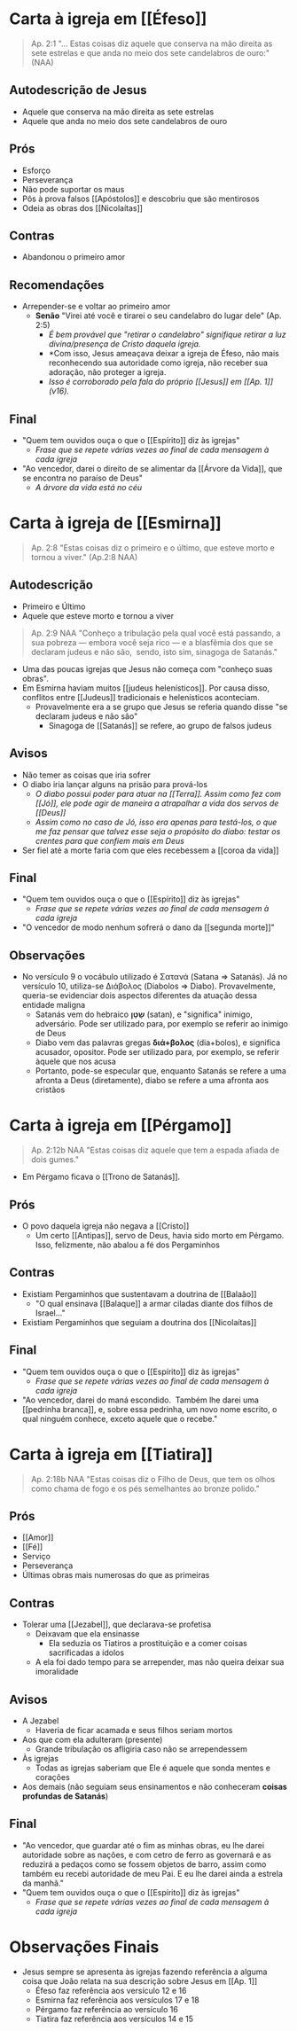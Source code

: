 # Carta à igreja em [[Éfeso]]

> Ap. 2:1
> "... Estas coisas diz aquele que conserva na mão direita as sete estrelas e que anda no meio dos sete candelabros de ouro:" (NAA)

## Autodescrição de Jesus
- Aquele que conserva na mão direita as sete estrelas
- Aquele que anda no meio dos sete candelabros de ouro

## Prós
- Esforço
- Perseverança
- Não pode suportar os maus
- Pôs à prova falsos [[Apóstolos]] e descobriu que são mentirosos
- Odeia as obras dos [[Nicolaítas]]

## Contras
- Abandonou o primeiro amor

## Recomendações
- Arrepender-se e voltar ao primeiro amor
	- **Senão** "Virei até você e tirarei o seu candelabro do lugar dele" (Ap. 2:5)
		- *É bem provável que "retirar o candelabro" signifique retirar a luz divina/presença de Cristo daquela igreja.*
		- *Com isso, Jesus ameaçava deixar a igreja de Éfeso, não mais reconhecendo sua autoridade como igreja, não receber sua adoração, não proteger a igreja.
		- *Isso é corroborado pela fala do próprio [[Jesus]] em [[Ap. 1]] (v16).*

## Final
- "Quem tem ouvidos ouça o que o [[Espírito]] diz às igrejas"
	- *Frase que se repete várias vezes ao final de cada mensagem à cada igreja*
- "Ao vencedor, darei o direito de se alimentar da [[Árvore da Vida]], que se encontra no paraíso de Deus"
	- *A árvore da vida está no céu*

# Carta à igreja de [[Esmirna]]

> Ap. 2:8
> "Estas coisas diz o primeiro e o último, que esteve morto e tornou a viver." (Ap.2:8 NAA)

## Autodescrição
- Primeiro e Último
- Aquele que esteve morto e tornou a viver

> Ap. 2:9 NAA
> "Conheço a tribulação pela qual você está passando, a sua pobreza — embora você seja rico — e a blasfêmia dos que se declaram judeus e não são,  sendo, isto sim, sinagoga de Satanás."

- Uma das poucas igrejas que Jesus não começa com "conheço suas obras".
- Em Esmirna haviam muitos [[judeus helenísticos]]. Por causa disso, conflitos entre [[Judeus]] tradicionais e helenísticos aconteciam.
	- Provavelmente era a se grupo que Jesus se referia quando disse "se declaram judeus e não são"
		- Sinagoga de [[Satanás]] se refere, ao grupo de falsos judeus

## Avisos
- Não temer as coisas que iria sofrer
- O diabo iria lançar alguns na prisão para prová-los
	- *O diabo possui poder para atuar na [[Terra]]. Assim como fez com [[Jó]], ele pode agir de maneira a atrapalhar a vida dos servos de [[Deus]]*
	- *Assim como no caso de Jó, isso era apenas para testá-los, o que me faz pensar que talvez esse seja o propósito do diabo: testar os crentes para que confiem mais em Deus*
- Ser fiel até a morte faria com que eles recebessem a [[coroa da vida]]

## Final
- "Quem tem ouvidos ouça o que o [[Espírito]] diz às igrejas"
	- *Frase que se repete várias vezes ao final de cada mensagem à cada igreja*
- "O vencedor de modo nenhum sofrerá o dano da [[segunda morte]]"

## Observações
- No versículo 9 o vocábulo utilizado é Σατανά (Satana => Satanás). Já no versículo 10, utiliza-se Διάβολος (Diabolos => Diabo). Provavelmente, queria-se evidenciar dois aspectos diferentes da atuação dessa entidade maligna
	- Satanás vem do hebraico **שָטָן** (satan), e "significa" inimigo, adversário. Pode ser utilizado para, por exemplo se referir ao inimigo de Deus
	- Diabo vem das palavras gregas **διά+βολος** (dia+bolos), e significa acusador, opositor. Pode ser utilizado para, por exemplo, se referir àquele que nos acusa
	- Portanto, pode-se especular que, enquanto Satanás se refere a uma afronta a Deus (diretamente), diabo se refere a uma afronta aos cristãos 

# Carta à igreja em [[Pérgamo]]

 > Ap. 2:12b NAA
 > "Estas coisas diz aquele que tem a espada afiada de dois gumes."

- Em Pérgamo ficava o [[Trono de Satanás]].
## Prós
- O povo daquela igreja não negava a [[Cristo]]
	- Um certo [[Antipas]], servo de Deus, havia sido morto em Pérgamo. Isso, felizmente, não abalou a fé dos Pergaminhos

## Contras
- Existiam Pergaminhos que sustentavam a doutrina de [[Balaão]]
	- "O qual ensinava [[Balaque]] a armar ciladas diante dos filhos de Israel..."
- Existiam Pergaminhos que seguiam a doutrina dos [[Nicolaítas]]

## Final
- "Quem tem ouvidos ouça o que o [[Espírito]] diz às igrejas"
	- *Frase que se repete várias vezes ao final de cada mensagem à cada igreja*
- "Ao vencedor, darei do maná escondido.  Também lhe darei uma [[pedrinha branca]], e, sobre essa pedrinha, um novo nome escrito, o qual ninguém conhece, exceto aquele que o recebe."

# Carta à igreja em [[Tiatira]]

> Ap. 2:18b NAA
> "Estas coisas diz o Filho de Deus, que tem os olhos como chama de fogo e os pés semelhantes ao bronze polido."

## Prós
- [[Amor]]
- [[Fé]]
- Serviço
- Perseverança
- Últimas obras mais numerosas do que as primeiras
## Contras
- Tolerar uma [[Jezabel]], que declarava-se profetisa
	- Deixavam que ela ensinasse
		- Ela seduzia os Tiatiros a prostituição e a comer coisas sacrificadas a ídolos
	- A ela foi dado tempo para se arrepender, mas não queira deixar sua imoralidade
## Avisos
- A Jezabel
	 - Haveria de ficar acamada e seus filhos seriam mortos
 - Aos que com ela adulteram (presente)
	- Grande tribulação os afligiria caso não se arrependessem
- Às igrejas
	- Todas as igrejas saberiam que Ele é aquele que sonda mentes e corações
- Aos demais (não seguiam seus ensinamentos e não conheceram **coisas profundas de Satanás**)
## Final
- "Ao vencedor, que guardar até o fim as minhas obras, eu lhe darei autoridade sobre as nações, e com cetro de ferro as governará e as reduzirá a pedaços como se fossem objetos de barro, assim como também eu recebi autoridade de meu Pai. E eu lhe darei ainda a estrela da manhã."
- "Quem tem ouvidos ouça o que o [[Espírito]] diz às igrejas"
	- *Frase que se repete várias vezes ao final de cada mensagem à cada igreja*

# Observações Finais
- Jesus sempre se apresenta às igrejas fazendo referência a alguma coisa que João relata na sua descrição sobre Jesus em [[Ap. 1]]
	- Éfeso faz referência aos versículo 12 e 16
	- Esmirna faz referência aos versículos 17 e 18
	- Pérgamo faz referência ao versículo 16
	- Tiatira faz referência aos versículos 14 e 15